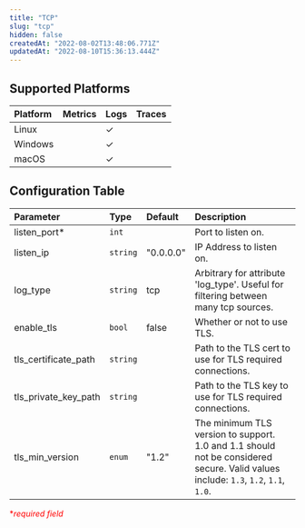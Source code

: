 ```yaml
---
title: "TCP"
slug: "tcp"
hidden: false
createdAt: "2022-08-02T13:48:06.771Z"
updatedAt: "2022-08-10T15:36:13.444Z"
---
```

## Supported Platforms

| Platform | Metrics | Logs | Traces |
| :------- | :------ | :--- | :----- |
| Linux    |         | ✓    |        |
| Windows  |         | ✓    |        |
| macOS    |         | ✓    |        |

## Configuration Table

| Parameter            | Type     | Default   | Description                                                                                                                        |
| :------------------- | :------- | :-------- | :--------------------------------------------------------------------------------------------------------------------------------- |
| listen_port\*        | `int`    |           | Port to listen on.                                                                                                                 |
| listen_ip            | `string` | "0.0.0.0" | IP Address to listen on.                                                                                                           |
| log_type             | `string` | tcp       | Arbitrary for attribute 'log_type'. Useful for filtering between many tcp sources.                                                 |
| enable_tls           | `bool`   | false     | Whether or not to use TLS.                                                                                                         |
| tls_certificate_path | `string` |           | Path to the TLS cert to use for TLS required connections.                                                                          |
| tls_private_key_path | `string` |           | Path to the TLS key to use for TLS required connections.                                                                           |
| tls_min_version      | `enum`   | "1.2"     | The minimum TLS version to support. 1.0 and 1.1 should not be considered secure. Valid values include: `1.3`, `1.2`, `1.1`, `1.0`. |

<span style="color:red">\*_required field_</span>